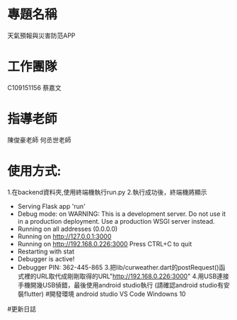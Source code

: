 # 專題名稱
天氣預報與災害防范APP 
# 工作團隊
 C109151156 蔡嘉文
# 指導老師
 陳俊豪老師
 何丞世老師
# 使用方式:
1.在backend資料夾,使用終端機執行run.py
2.執行成功後，終端機將顯示 
* Serving Flask app 'run'
* Debug mode: on
  WARNING: This is a development server. Do not use it in a production deployment. Use a production WSGI server instead.
* Running on all addresses (0.0.0.0)
* Running on http://127.0.0.1:3000
* Running on http://192.168.0.226:3000
  Press CTRL+C to quit
* Restarting with stat
* Debugger is active!
* Debugger PIN: 362-445-865
3.把lib/curweather.dart的postRequest()函式裡的URL取代成剛剛取得的URL"http://192.168.0.226:3000"
4.用USB連接手機開幾USB偵錯，最後使用android studio執行
  (請確認android studio有安裝flutter)
#開發環境
android studio
VS Code
Windowns 10

#更新日誌
